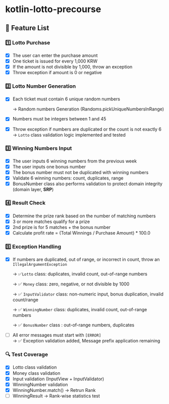 # kotlin-lotto-precourse

## 🧾 Feature List

### 1️⃣ Lotto Purchase

- [x] The user can enter the purchase amount
- [x] One ticket is issued for every 1,000 KRW
- [x] If the amount is not divisible by 1,000, throw an exception
- [x] Throw exception if amount is 0 or negative

### 2️⃣ Lotto Number Generation

- [x] Each ticket must contain 6 unique random numbers

  → Random numbers Generation (Randoms.pickUniqueNumbersInRange)

- [x] Numbers must be integers between 1 and 45

- [x] Throw exception if numbers are duplicated or the count is not exactly 6  
  → `Lotto` class validation logic implemented and tested

### 3️⃣ Winning Numbers Input

- [x] The user inputs 6 winning numbers from the previous week
- [x] The user inputs one bonus number
- [x] The bonus number must not be duplicated with winning numbers
- [x] Validate 6 winning numbers: count, duplicates, range
- [x] BonusNumber class also performs validation to protect domain integrity (domain layer, **SRP**)

### 4️⃣ Result Check

- [x] Determine the prize rank based on the number of matching numbers
- [x] 3 or more matches qualify for a prize
- [x] 2nd prize is for 5 matches + the bonus number
- [x] Calculate profit rate = (Total Winnings / Purchase Amount) * 100.0

### 5️⃣ Exception Handling

- [x] If numbers are duplicated, out of range, or incorrect in count, throw an `IllegalArgumentException`

   → ✅`Lotto` class: duplicates, invalid count, out-of-range numbers

   → ✅ `Money` class: zero, negative, or not divisible by 1000

   → ✅ `InputValidator` class: non-numeric input, bonus duplication, invalid count/range

   → ✅ `WinningNumber` class: duplicates, invalid count, out-of-range numbers

   → ✅ `BonusNumber` class : out-of-range numbers,  duplicates

- [ ] All error messages must start with `[ERROR]`  
  → ✅ Exception validation added,  Message prefix application remaining

### 🔍 Test Coverage

- [x] Lotto class validation
- [x] Money class validation
- [x] Input validation (InputView + InputValidator)
- [x] WinningNumber validation
- [x] WinningNumber.match() → Retrun Rank
- [ ] WinningResult → Rank-wise statistics test
